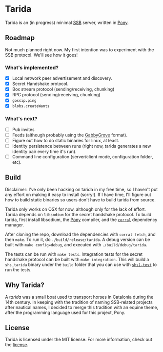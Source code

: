 # Tarida

Tarida is an (in progress) minimal [SSB](https://scuttlebutt.nz) server, written in [Pony](https://www.ponylang.io).

## Roadmap

Not much planned right now. My first intention was to experiment with the SSB protocol. We'll see how it goes!

### What's implemented?

- [x] Local network peer advertisement and discovery.
- [x] Secret Handshake protocol.
- [x] Box stream protocol (sending/receiving, chunking)
- [x] RPC protocol (sending/receiving, chunking)
- [x] `gossip.ping`
- [x] `blobs.createWants`

### What's next?

- [ ] Pub invites
- [ ] Feeds (although probably using the [GabbyGrove](https://github.com/ssbc/ssb-spec-drafts/blob/b9187d5e11e5d630e4485af8e44f08f2afab6c08/drafts/draft-ssb-core-gabbygrove/00/draft-ssb-core-gabbygrove-00.md) format).
- [ ] Figure out how to do static binaries for linux, at least.
- [ ] Identity persistence between runs (right now, tarida generates a new identity pair every time it's run).
- [ ] Command line configuration (server/client mode, configuration folder, etc).

## Build

Disclaimer: I've only been hacking on tarida in my free time, so I haven't put any effort on making it easy to install (sorry!). If I have time, I'll figure out how to build static binaries so users don't have to build tarida from source.

Tarida only works on OSX for now, although only for the lack of effort. Tarida depends on `libsodium` for the secret handshake protocol. To build tarida, first install libsodium, the [Pony](https://github.com/ponylang/ponyc/blob/295f65cb2330606c4f0697bfdf20aa51e61034cf/INSTALL.md) compiler, and the [`corral`](https://github.com/ponylang/corral) dependency manager.

After cloning the repo, download the dependencies with `corral fetch`, and then `make`. To run it, do `./build/release/tarida`. A debug version can be built with `make config=debug`, and executed with `./build/debug/tarida`.

The tests can be run with `make tests`. Integration tests for the secret handshake protocol can be built with `make integration`. This will build a `shs_tarida` binary under the `build` folder that you can use with [`shs1-test`](https://github.com/AljoschaMeyer/shs1-test) to run the tests.

## Why Tarida?

A _tarida_ was a small boat used to transport horses in Catalonia during the 14th century. In keeping with the tradition of naming SSB-related projects after nautical names, I decided to merge this tradition with an equine theme, after the programming language used for this project, Pony.

## License

Tarida is licensed under the MIT license. For more information, check out the [license](./LICENSE).
